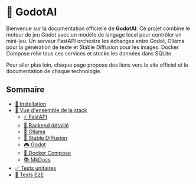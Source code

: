 # 🤖 GodotAI

Bienvenue sur la documentation officielle de **GodotAI**. Ce projet combine le moteur de jeu Godot avec un modèle de langage local pour contrôler un mini-jeu. Un serveur FastAPI orchestre les échanges entre Godot, Ollama pour la génération de texte et Stable Diffusion pour les images. Docker Compose relie tous ces services et stocke les données dans SQLite.

Pour aller plus loin, chaque page propose des liens vers le site officiel et la documentation de chaque technologie.

## Sommaire
- [🚀 Installation](installation.md)
- [🧩 Vue d'ensemble de la stack](stack.md)
  - [⚡ FastAPI](fastapi.md)
  - [📝 Backend détaillé](backend.md)
  - [🦙 Ollama](ollama.md)
  - [🎨 Stable Diffusion](stable-diffusion.md)
  - [🎮 Godot](godot.md)
  - [🐳 Docker Compose](docker-compose.md)
  - [📚 MkDocs](mkdocs.md)
- [✅ Tests unitaires](tests-unitaires.md)
- [🚦 Tests E2E](tests-e2e.md)
